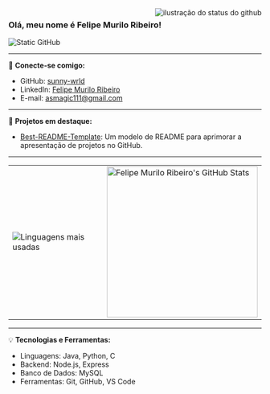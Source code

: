<img align='right' src="https://github-readme-stats.vercel.app/api?username=sunny-wrld&show_icons=true&title_color=783c00&text_color=af552e&icon_color=783c00&bg_color=f8efd4&cache_seconds=2300" alt="ilustração do status do github">

### Olá, meu nome é Felipe Murilo Ribeiro!

<img src="https://img.shields.io/static/v1?label=Overview&message=sunny-wrld&color=f8efd4&style=for-the-badge&logo=GitHub" alt="Static GitHub">

---

🔗 **Conecte-se comigo:**

- GitHub: [sunny-wrld](https://github.com/sunny-wrld)
- LinkedIn: [Felipe Murilo Ribeiro](https://www.linkedin.com/in/felipe-murilo-477005354?utm_source=share&utm_campaign=share_via&utm_content=profile&utm_medium=ios_app)
- E-mail: [asmagic111@gmail.com](mailto:asmagic111@gmail.com)

---

📌 **Projetos em destaque:**

- [Best-README-Template](https://github.com/sunny-wrld/Best-README-Template): Um modelo de README para aprimorar a apresentação de projetos no GitHub.

---

<table>
  <tr>
    <td>
      <img src="https://github-readme-stats.vercel.app/api/top-langs/?username=sunny-wrld&layout=compact&bg_color=f8efd4&title_color=783c00&text_color=af552e" alt="Linguagens mais usadas">
    </td>
    <td>
      <img src="https://user-images.githubusercontent.com/75184965/256262527-2f7c80cb-416b-41fa-b21b-d9e080ae32a1.png" alt="Felipe Murilo Ribeiro's GitHub Stats" width="300">
    </td>
  </tr>
</table>

---

💡 **Tecnologias e Ferramentas:**

- Linguagens: Java, Python, C
- Backend: Node.js, Express
- Banco de Dados: MySQL
- Ferramentas: Git, GitHub, VS Code

